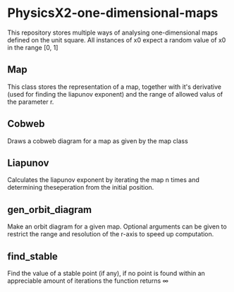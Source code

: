 # PhysicsX2-one-dimensional-maps

This repository stores multiple ways of analysing one-dimensional maps defined on the unit square.
All instances of x0 expect a random value of x0 in the range \[0, 1\]

## Map

This class stores the representation of a map, together with it's derivative (used for finding the liapunov exponent)
and the range of allowed valus of the parameter r.

## Cobweb

Draws a cobweb diagram for a map as given by the map class

## Liapunov

Calculates the liapunov exponent by iterating the map n times and determining theseperation from the initial position.

## gen_orbit_diagram

Make an orbit diagram for a given map. Optional arguments can be given to restrict the range and resolution of the r-axis to
speed up computation.

## find_stable

Find the value of a stable point (if any), if no point is found within an appreciable amount of iterations
the function returns $\infty$
